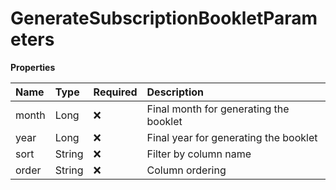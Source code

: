 # GenerateSubscriptionBookletParameters

**Properties**

| Name  | Type   | Required | Description                            |
| :---- | :----- | :------- | :------------------------------------- |
| month | Long   | ❌       | Final month for generating the booklet |
| year  | Long   | ❌       | Final year for generating the booklet  |
| sort  | String | ❌       | Filter by column name                  |
| order | String | ❌       | Column ordering                        |

<!-- This file was generated by liblab | https://liblab.com/ -->
